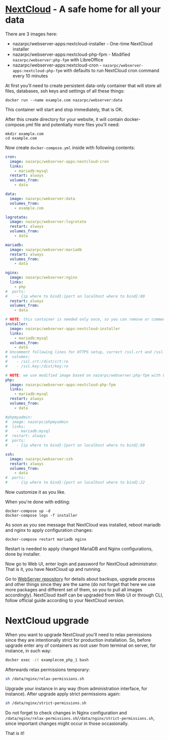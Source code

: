 # [NextCloud](https://nextcloud.com/) - A safe home for all your data

There are 3 images here:
* nazarpc/webserver-apps:nextcloud-installer - One-time NextCloud installer
* nazarpc/webserver-apps:nextcloud-php-fpm - Modified `nazarpc/webserver:php-fpm` with LibreOffice
* nazarpc/webserver-apps:nextcloud-cron - `nazarpc/webserver-apps:nextcloud-php-fpm` with defaults to run NextCloud cron command every 10 minutes


At first you'll need to create persistent data-only container that will store all files, databases, ssh keys and settings of all these things:
```
docker run --name example.com nazarpc/webserver:data
```
This container will start and stop immediately, that is OK.

After this create directory for your website, it will contain docker-compose.yml file and potentially more files you'll need:
```
mkdir example.com
cd example.com
```

Now create `docker-compose.yml` inside with following contents:

```yml
cron:
  image: nazarpc/webserver-apps:nextcloud-cron
  links:
    - mariadb:mysql
  restart: always
  volumes_from:
    - data

data:
  image: nazarpc/webserver:data
  volumes_from:
    - example.com

logrotate:
  image: nazarpc/webserver:logrotate
  restart: always
  volumes_from:
    - data

mariadb:
  image: nazarpc/webserver:mariadb
  restart: always
  volumes_from:
    - data

nginx:
  image: nazarpc/webserver:nginx
  links:
    - php
#  ports:
#    - {ip where to bind}:{port on localhost where to bind}:80
  restart: always
  volumes_from:
    - data

# NOTE: this container is needed only once, so you can remove or comment-out it after installation
installer:
  image: nazarpc/webserver-apps:nextcloud-installer
  links:
    - mariadb:mysql
  volumes_from:
    - data
# Uncomment following lines for HTTPS setup, correct /ssl.crt and /ssl.key accordingly to your full paths to SSL/TLS certificates on host
#  volumes:
#    - /ssl.crt:/dist/crt:ro
#    - /ssl.key:/dist/key:ro

# NOTE: we use modified image based on nazarpc/webserver:php-fpm with LibreOffice pre-installed
php:
  image: nazarpc/webserver-apps:nextcloud-php-fpm
  links:
    - mariadb:mysql
  restart: always
  volumes_from:
    - data

#phpmyadmin:
#  image: nazarpc/phpmyadmin
#  links:
#    - mariadb:mysql
#  restart: always
#  ports:
#    - {ip where to bind}:{port on localhost where to bind}:80

ssh:
  image: nazarpc/webserver:ssh
  restart: always
  volumes_from:
    - data
#  ports:
#    - {ip where to bind}:{port on localhost where to bind}:22
```

Now customize it as you like.

When you're done with editing:
```
docker-compose up -d
docker-compose logs -f installer
```
As soon as you see message that NextCloud was installed, reboot mariadb and nginx to apply configuration changes:
```
docker-compose restart mariadb nginx
```

Restart is needed to apply changed MariaDB and Nginx configurations, done by installer.

Now go to Web UI, enter login and password for NextCloud administrator.
That is it, you have NextCloud up and running.

Go to [WebServer repository](https://github.com/nazar-pc/docker-webserver) for details about backups, upgrade process and other things since they are the same (do not forget that here we use more packages and different set of them, so you to pull all images accordingly).
NextCloud itself can be upgraded from Web UI or through CLI, follow official guide according to your NextCloud version.

# NextCloud upgrade
When you want to upgrade NextCloud you'll need to relax permissions since they are intentionally strict for production installation.
So, before upgrade enter any of containers as root user from terminal on server, for instance, in such way:
```bash
docker exec -it examplecom_php_1 bash
```

Afterwards relax permissions temporary:
```bash
sh /data/nginx/relax-permissions.sh
```

Upgrade your instance in any way (from administration interface, for instance).
After upgrade apply strict permissions again:
```bash
sh /data/nginx/strict-permissions.sh
```
Do not forget to check changes in Nginx configuration and `/data/nginx/relax-permissions.sh`/`/data/nginx/strict-permissions.sh`, since important changes might occur in those occasionally.

That is it!
